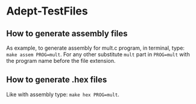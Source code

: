 # Adept-TestFiles

## How to generate assembly files
As example, to generate assembly for mult.c program, in terminal, type: `make assem PROG=mult`. For any other substitute `mult` part in `PROG=mult` with the program name before the file extension.

## How to generate .hex files
Like with assembly type: `make hex PROG=mult`.